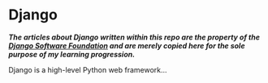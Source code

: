 # Django

***The articles about Django written within this repo are the property of the [Django Software Foundation](https://www.djangoproject.com/foundation/) and are merely copied here for the sole purpose of my learning progression.***

Django is a high-level Python web framework...